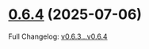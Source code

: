 # [0.6.4](https://github.com/gha3mi/setup-fortran-conda/compare/v0.6.3...v0.6.4) (2025-07-06)

Full Changelog: [v0.6.3...v0.6.4](https://github.com/gha3mi/setup-fortran-conda/compare/v0.6.3...v0.6.4)


